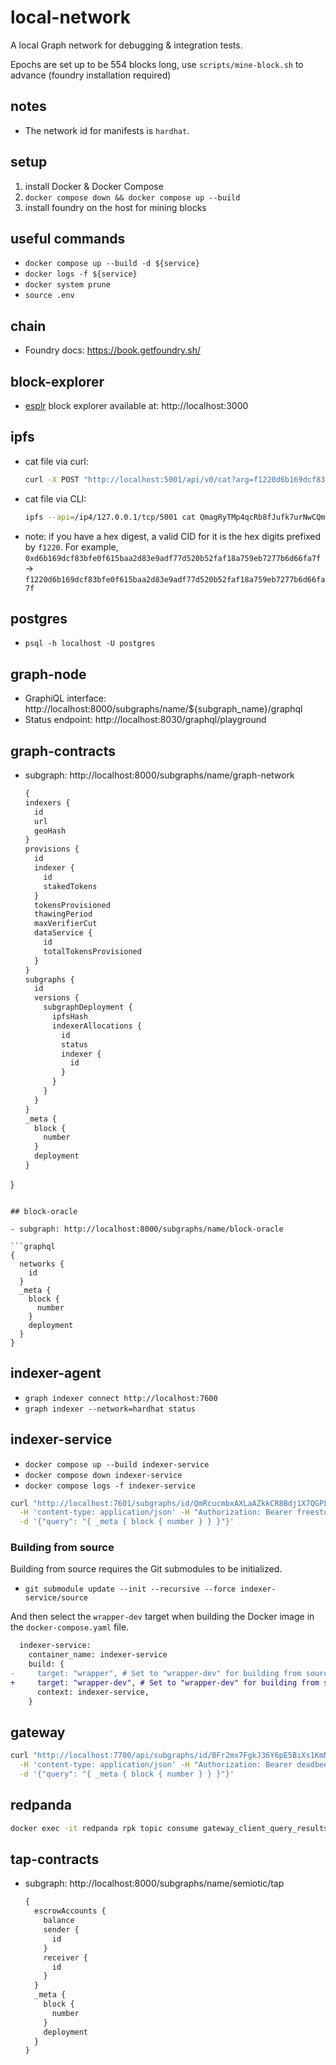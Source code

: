 # local-network

A local Graph network for debugging & integration tests.

Epochs are set up to be 554 blocks long, use `scripts/mine-block.sh` to advance (foundry installation required)

## notes

- The network id for manifests is `hardhat`.

## setup

1. install Docker & Docker Compose
2. `docker compose down && docker compose up --build`
3. install foundry on the host for mining blocks

## useful commands

- `docker compose up --build -d ${service}`
- `docker logs -f ${service}`
- `docker system prune`
- `source .env`

## chain

- Foundry docs: https://book.getfoundry.sh/

## block-explorer

- [esplr](https://github.com/paulmillr/esplr) block explorer available at: http://localhost:3000

## ipfs

- cat file via curl:
  ```bash
  curl -X POST "http://localhost:5001/api/v0/cat?arg=f1220d6b169dcf83bfe0f615baa2d83e9adf77d520b52faf18a759eb7277b6d66fa7f"
  ```
- cat file via CLI:
  ```bash
  ipfs --api=/ip4/127.0.0.1/tcp/5001 cat QmagRyTMp4qcRb8fJufk7urNwCQmmUEB9mC6nxHQuKwydb
  ```
- note: if you have a hex digest, a valid CID for it is the hex digits prefixed by `f1220`. For example, `0xd6b169dcf83bfe0f615baa2d83e9adf77d520b52faf18a759eb7277b6d66fa7f` -> `f1220d6b169dcf83bfe0f615baa2d83e9adf77d520b52faf18a759eb7277b6d66fa7f`

## postgres

- `psql -h localhost -U postgres`

## graph-node

- GraphiQL interface: http://localhost:8000/subgraphs/name/${subgraph_name}/graphql
- Status endpoint: http://localhost:8030/graphql/playground

## graph-contracts

- subgraph: http://localhost:8000/subgraphs/name/graph-network

  ```graphql
  {
  indexers {
    id
    url
    geoHash
  }
  provisions {
    id
    indexer {
      id
      stakedTokens
    }
    tokensProvisioned
    thawingPeriod
    maxVerifierCut
    dataService {
      id
      totalTokensProvisioned
    }
  }
  subgraphs {
    id
    versions {
      subgraphDeployment {
        ipfsHash
        indexerAllocations {
          id
          status
          indexer {
            id
          }
        }
      }
    }
  }
  _meta {
    block {
      number
    }
    deployment
  }
}
  ```

## block-oracle

- subgraph: http://localhost:8000/subgraphs/name/block-oracle

  ```graphql
  {
    networks {
      id
    }
    _meta {
      block {
        number
      }
      deployment
    }
  }
  ```

## indexer-agent

- `graph indexer connect http://localhost:7600`
- `graph indexer --network=hardhat status`

## indexer-service

- `docker compose up --build indexer-service`
- `docker compose down indexer-service`
- `docker compose logs -f indexer-service`

```bash
curl "http://localhost:7601/subgraphs/id/QmRcucmbxAXLaAZkkCR8Bdj1X7QGPLjfRmQ5H6tFhGqiHX" \
  -H 'content-type: application/json' -H "Authorization: Bearer freestuff" \
  -d '{"query": "{ _meta { block { number } } }"}'
```

### Building from source

Building from source requires the Git submodules to be initialized.

- `git submodule update --init --recursive --force indexer-service/source`

And then select the `wrapper-dev` target when building the Docker image in the `docker-compose.yaml` file.

```diff
  indexer-service:
    container_name: indexer-service
    build: { 
-     target: "wrapper", # Set to "wrapper-dev" for building from source
+     target: "wrapper-dev", # Set to "wrapper-dev" for building from source
      context: indexer-service,
    }
```

## gateway

```bash
curl "http://localhost:7700/api/subgraphs/id/BFr2mx7FgkJ36Y6pE5BiXs1KmNUmVDCnL82KUSdcLW1g" \
  -H 'content-type: application/json' -H "Authorization: Bearer deadbeefdeadbeefdeadbeefdeadbeef" \
  -d '{"query": "{ _meta { block { number } } }"}'
```

## redpanda

```bash
docker exec -it redpanda rpk topic consume gateway_client_query_results --brokers="localhost:9092"
```

## tap-contracts

- subgraph: http://localhost:8000/subgraphs/name/semiotic/tap

  ```graphql
  {
    escrowAccounts {
      balance
      sender {
        id
      }
      receiver {
        id
      }
    }
    _meta {
      block {
        number
      }
      deployment
    }
  }
  ```
